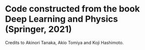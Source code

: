# Code constructed from the book Deep Learning and Physics (Springer, 2021) 
Credits to Akinori Tanaka, Akio Tomiya and Koji Hashimoto.

